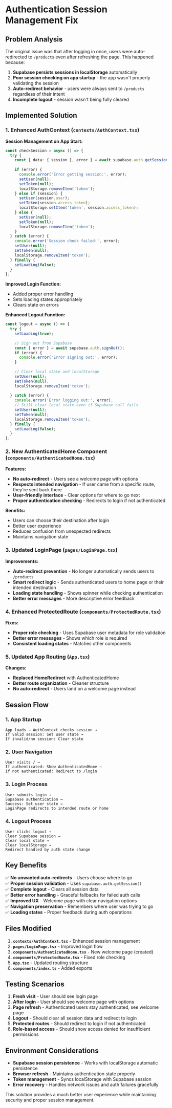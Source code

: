 # Authentication Session Management Fix

## Problem Analysis

The original issue was that after logging in once, users were auto-redirected to `/products` even after refreshing the page. This happened because:

1. **Supabase persists sessions in localStorage** automatically
2. **Poor session checking on app startup** - the app wasn't properly validating the session
3. **Auto-redirect behavior** - users were always sent to `/products` regardless of their intent
4. **Incomplete logout** - session wasn't being fully cleared

## Implemented Solution

### 1. Enhanced AuthContext (`contexts/AuthContext.tsx`)

**Session Management on App Start:**
```typescript
const checkSession = async () => {
  try {
    const { data: { session }, error } = await supabase.auth.getSession();
    
    if (error) {
      console.error('Error getting session:', error);
      setUser(null);
      setToken(null);
      localStorage.removeItem('token');
    } else if (session) {
      setUser(session.user);
      setToken(session.access_token);
      localStorage.setItem('token', session.access_token);
    } else {
      setUser(null);
      setToken(null);
      localStorage.removeItem('token');
    }
  } catch (error) {
    console.error('Session check failed:', error);
    setUser(null);
    setToken(null);
    localStorage.removeItem('token');
  } finally {
    setLoading(false);
  }
};
```

**Improved Login Function:**
- Added proper error handling
- Sets loading states appropriately
- Clears state on errors

**Enhanced Logout Function:**
```typescript
const logout = async () => {
  try {
    setLoading(true);
    
    // Sign out from Supabase
    const { error } = await supabase.auth.signOut();
    if (error) {
      console.error('Error signing out:', error);
    }
    
    // Clear local state and localStorage
    setUser(null);
    setToken(null);
    localStorage.removeItem('token');
    
  } catch (error) {
    console.error('Error logging out:', error);
    // Still clear local state even if Supabase call fails
    setUser(null);
    setToken(null);
    localStorage.removeItem('token');
  } finally {
    setLoading(false);
  }
};
```

### 2. New AuthenticatedHome Component (`components/AuthenticatedHome.tsx`)

**Features:**
- **No auto-redirect** - Users see a welcome page with options
- **Respects intended navigation** - If user came from a specific route, they're sent back there
- **User-friendly interface** - Clear options for where to go next
- **Proper authentication checking** - Redirects to login if not authenticated

**Benefits:**
- Users can choose their destination after login
- Better user experience
- Reduces confusion from unexpected redirects
- Maintains navigation state

### 3. Updated LoginPage (`pages/LoginPage.tsx`)

**Improvements:**
- **Auto-redirect prevention** - No longer automatically sends users to `/products`
- **Smart redirect logic** - Sends authenticated users to home page or their intended destination
- **Loading state handling** - Shows spinner while checking authentication
- **Better error messages** - More descriptive error feedback

### 4. Enhanced ProtectedRoute (`components/ProtectedRoute.tsx`)

**Fixes:**
- **Proper role checking** - Uses Supabase user metadata for role validation
- **Better error messages** - Shows which role is required
- **Consistent loading states** - Matches other components

### 5. Updated App Routing (`App.tsx`)

**Changes:**
- **Replaced HomeRedirect** with AuthenticatedHome
- **Better route organization** - Cleaner structure
- **No auto-redirect** - Users land on a welcome page instead

## Session Flow

### 1. App Startup
```
App loads → AuthContext checks session → 
If valid session: Set user state → 
If invalid/no session: Clear state
```

### 2. User Navigation
```
User visits / → 
If authenticated: Show AuthenticatedHome → 
If not authenticated: Redirect to /login
```

### 3. Login Process
```
User submits login → 
Supabase authentication → 
Success: Set user state → 
LoginPage redirects to intended route or home
```

### 4. Logout Process
```
User clicks logout → 
Clear Supabase session → 
Clear local state → 
Clear localStorage → 
Redirect handled by auth state change
```

## Key Benefits

✅ **No unwanted auto-redirects** - Users choose where to go  
✅ **Proper session validation** - Uses `supabase.auth.getSession()`  
✅ **Complete logout** - Clears all session data  
✅ **Better error handling** - Graceful fallbacks for failed auth calls  
✅ **Improved UX** - Welcome page with clear navigation options  
✅ **Navigation preservation** - Remembers where user was trying to go  
✅ **Loading states** - Proper feedback during auth operations  

## Files Modified

1. **`contexts/AuthContext.tsx`** - Enhanced session management
2. **`pages/LoginPage.tsx`** - Improved login flow
3. **`components/AuthenticatedHome.tsx`** - New welcome page (created)
4. **`components/ProtectedRoute.tsx`** - Fixed role checking
5. **`App.tsx`** - Updated routing structure
6. **`components/index.ts`** - Added exports

## Testing Scenarios

1. **Fresh visit** - User should see login page
2. **After login** - User should see welcome page with options
3. **Page refresh** - Authenticated users stay authenticated, see welcome page
4. **Logout** - Should clear all session data and redirect to login
5. **Protected routes** - Should redirect to login if not authenticated
6. **Role-based access** - Should show access denied for insufficient permissions

## Environment Considerations

- **Supabase session persistence** - Works with localStorage automatic persistence
- **Browser refresh** - Maintains authentication state properly
- **Token management** - Syncs localStorage with Supabase session
- **Error recovery** - Handles network issues and auth failures gracefully

This solution provides a much better user experience while maintaining security and proper session management.
